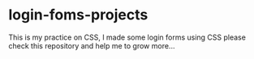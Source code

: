 # login-foms-projects
This is my practice on CSS, I made some login forms using CSS please check this repository and help me to grow more...
